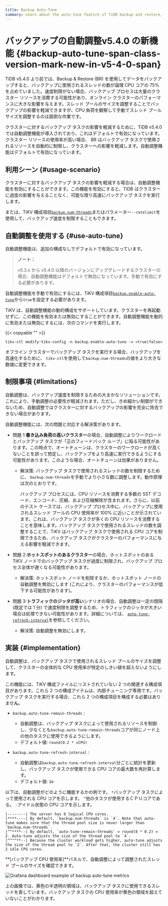 ```yaml
---
title: Backup Auto-Tune
summary: Learn about the auto-tune feature of TiDB backup and restore, which automatically limits the resources used by backups to reduce the impact on the cluster in case of high cluster resource usage.
---
```


# バックアップの自動調整<span class="version-mark">v5.4.0 の新機能</span> {#backup-auto-tune-span-class-version-mark-new-in-v5-4-0-span}

TiDB v5.4.0 より前では、Backup &amp; Restore (BR) を使用してデータをバックアップすると、バックアップに使用されるスレッドの数が論理 CPU コアの 75% を占めていました。速度制限がない場合、バックアップ プロセスは大量のクラスター リソースを消費する可能性があり、オンライン クラスターのパフォーマンスに大きな影響を与えます。スレッド プールのサイズを調整することでバックアップの影響を軽減できますが、CPU 負荷を観察して手動でスレッド プール サイズを調整するのは面倒な作業です。

クラスターに対するバックアップ タスクの影響を軽減するために、TiDB v5.4.0 では自動調整機能が導入されており、これはデフォルトで有効になっています。クラスター リソースの使用率が高い場合、 BR はバックアップ タスクで使用されるリソースを自動的に制限し、クラスターへの影響を軽減します。自動調整機能はデフォルトで有効になっています。

## 利用シーン {#usage-scenario}

クラスターに対するバックアップ タスクの影響を軽減する場合は、自動調整機能を有効にすることができます。この機能を有効にすると、TiDB はクラスターに過度の影響を与えることなく、可能な限り高速にバックアップ タスクを実行します。

または、TiKV 構成項目[`backup.num-threads`](/tikv-configuration-file.md#num-threads-1)またはパラメーター`--ratelimit`を使用して、バックアップ速度を制限することもできます。

## 自動調整を使用する {#use-auto-tune}

自動調整機能は、追加の構成なしでデフォルトで有効になっています。

> **ノート：**
>
> v5.3.x から v5.4.0 以降のバージョンにアップグレードするクラスターの場合、自動調整機能はデフォルトで無効になっています。手動で有効にする必要があります。

自動調整機能を手動で有効にするには、TiKV 構成項目[`backup.enable-auto-tune`](/tikv-configuration-file.md#enable-auto-tune-new-in-v540)から`true`を設定する必要があります。

TiKV は、自動調整機能の動的構成をサポートしています。クラスターを再起動せずに、この機能を有効または無効にすることができます。自動調整機能を動的に有効または無効にするには、次のコマンドを実行します。

{{< copyable "" >}}

```shell
tikv-ctl modify-tikv-config -n backup.enable-auto-tune -v <true|false>
```

オフライン クラスターでバックアップ タスクを実行する場合、バックアップを高速化するために、 `tikv-ctl`を使用して`backup.num-threads`の値をより大きな数値に変更できます。

## 制限事項 {#limitations}

自動調整は、バックアップ速度を制限するための大まかなソリューションです。これにより、手動調整の必要性が軽減されます。ただし、きめ細かい制御ができないため、自動調整ではクラスターに対するバックアップの影響を完全に除去できない場合があります。

自動調整機能には、次の問題と対応する解決策があります。

-   問題 1:**書き込み負荷の高いクラスター**の場合、自動調整によりワークロードとバックアップ タスクが「正のフィードバック ループ」に陥る可能性があります。この時点で、オートチューンは、クラスターのワークロードが高くないことを誤って想定し、バックアップをより高速に実行できるようにする可能性があります。このような場合、オートチューンは効果がありません。

    -   解決策: バックアップ タスクで使用されるスレッドの数を制限するために、 `backup.num-threads`を手動でより小さな数に調整します。動作原理は次のとおりです。

        バックアップ プロセスには、CPU リソースを消費する多数の SST デコード、エンコード、圧縮、および圧縮解除が含まれます。さらに、以前のテスト ケースでは、バックアップ プロセス中に、バックアップに使用されるスレッド プールの CPU 使用率が 100% に近いことが示されています。これは、バックアップ タスクが多くの CPU リソースを消費することを意味します。バックアップ タスクで使用されるスレッドの数を調整することで、TiKV はバックアップ タスクで使用される CPU コアを制限できるため、バックアップ タスクがクラスターのパフォーマンスに与える影響を軽減できます。

-   問題 2:**ホットスポットのあるクラスター**の場合、ホットスポットのある TiKV ノードでのバックアップ タスクが過度に制限され、バックアップ プロセス全体が遅くなる可能性があります。

    -   解決策: ホットスポット ノードを削除するか、ホットスポット ノードの自動調整を無効にします (これにより、クラスターのパフォーマンスが低下する可能性があります)。

-   問題 3:**トラフィックのジッタが高い**シナリオの場合、自動調整は一定の間隔 (既定では 1 分) で速度制限を調整するため、トラフィックのジッタが大きい場合は処理できない可能性があります。詳細については、 [`auto-tune-refresh-interval`](#implementation)を参照してください。

    -   解決策: 自動調整を無効にします。

## 実装 {#implementation}

自動調整は、バックアップ タスクで使用されるスレッド プールのサイズを調整して、クラスターの全体的な CPU 使用率が特定のしきい値を超えないようにします。

この機能には、TiKV 構成ファイルにリストされていない 2 つの関連する構成項目があります。これら 2 つの構成アイテムは、内部チューニング専用です。バックアップ タスクを実行する場合、これら 2 つの構成項目を構成する必要はありませ**ん**。

-   `backup.auto-tune-remain-threads` :

    -   自動調整は、バックアップ タスクによって使用されるリソースを制御し、少なくとも`backup.auto-tune-remain-threads`コアが同じノード上の他のタスクに使用できるようにします。
    -   デフォルト値: `round(0.2 * vCPU)`

-   `backup.auto-tune-refresh-interval` :

    -   自動調整は`backup.auto-tune-refresh-interval`分ごとに統計を更新し、バックアップ タスクが使用できる CPU コアの最大数を再計算します。
    -   デフォルト値: `1m`

以下は、自動調整がどのように機能するかの例です。 `*`バックアップ タスクによって使用される CPU コアを示します。 `^`他のタスクが使用するＣＰＵコアである。 `-`アイドル状態の CPU コアを示します。

```
|--------| The server has 8 logical CPU cores.
|****----| By default, `backup.num-threads` is `4`. Note that auto-tune makes sure that the thread pool size is never larger than `backup.num-threads`.
|^^****--| By default, `auto-tune-remain-threads` = round(8 * 0.2) = 2. Auto-tune adjusts the size of the thread pool to `4`.
|^^^^**--| Because the cluster workload gets higher, auto-tune adjusts the size of the thread pool to `2`. After that, the cluster still has 2 idle CPU cores.
```

**[バックアップ CPU 使用率]**パネルで、自動調整によって調整されたスレッド プールのサイズを確認できます。

![Grafana dashboard example of backup auto-tune metrics](/media/br/br-auto-throttle.png)

上の画像では、黄色の半透明の領域は、バックアップ タスクに使用できるスレッドを表しています。バックアップ タスクの CPU 使用率が黄色の領域を超えていないことがわかります。
